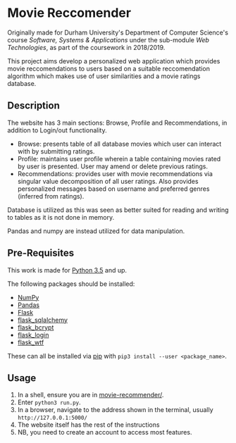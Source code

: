 # Movie Reccomender
Originally made for Durham University's Department of Computer Science's course _Software, Systems & Applications_ under the sub-module _Web Technologies_, as part of the coursework in 2018/2019.

This project aims develop a personalized web application which provides movie reccomendations to users based on a suitable reccomendation algorithm which makes use of user similarities and a movie ratings database.

## Description
The website has 3 main sections: Browse, Profile and Recommendations, in addition to Login/out functionality.
- Browse: presents table of all database movies which user can interact with by submitting ratings.
- Profile: maintains user profile wherein a table containing movies rated by user is presented. User may amend or delete previous ratings.
- Recommendations: provides user with movie recommendations via singular value decomposition of all user ratings. Also provides personalized messages based on username and preferred genres (inferred from ratings).

Database is utilized as this was seen as better suited for reading and writing to tables as it is not done in memory.

Pandas and numpy are instead utilized for data manipulation.

## Pre-Requisites
This work is made for [Python 3.5](https://www.python.org/downloads/release/python-350/) and up.

The following packages should be installed:
- [NumPy](http://www.numpy.org/)
- [Pandas](https://pandas.pydata.org/)
- [Flask](http://flask.pocoo.org/)
- [flask_sqlalchemy](http://flask-sqlalchemy.pocoo.org/2.3/)
- [flask_bcrypt](https://flask-bcrypt.readthedocs.io/en/latest/)
- [flask_login](https://flask-login.readthedocs.io/en/latest/)
- [flask_wtf](https://flask-wtf.readthedocs.io/en/stable/)

These can all be installed via [pip](https://pypi.org/project/pip/) with `pip3 install --user <package_name>`.

## Usage
1. In a shell, ensure you are in [movie-recommender/](/../../).
2. Enter `python3 run.py`.
3. In a browser, navigate to the address shown in the terminal, usually `http://127.0.0.1:5000/`
4. The website itself has the rest of the instructions
5. NB, you need to create an account to access most features.
